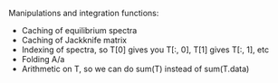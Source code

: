 Manipulations and integration functions:
 - Caching of equilibrium spectra
 - Caching of Jackknife matrix
 - Indexing of spectra, so T[0] gives you T[:, 0], T[1] gives T[:, 1], etc
 - Folding A/a
 - Arithmetic on T, so we can do sum(T) instead of sum(T.data)

